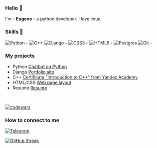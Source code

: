 ### Hello 👋

I'm - <b>Eugene</b> - a python developer. I love linux.

### Skills 🌱
![Python - ](https://img.shields.io/badge/python-3670A0?style=for-the-badge&logo=python&logoColor=ffdd54)
![C++](https://img.shields.io/badge/c++-%2300599C.svg?style=for-the-badge&logo=c%2B%2B&logoColor=white)
![Django - ](https://img.shields.io/badge/django-%23092E20.svg?style=for-the-badge&logo=django&logoColor=white)
![CSS3 - ](https://img.shields.io/badge/css3-%231572B6.svg?style=for-the-badge&logo=css3&logoColor=white)
![HTML5 - ](https://img.shields.io/badge/html5-%23E34F26.svg?style=for-the-badge&logo=html5&logoColor=white)
![Postgres](https://img.shields.io/badge/postgres-%23316192.svg?style=for-the-badge&logo=postgresql&logoColor=white)
![Git - ](https://img.shields.io/badge/git-%23F05033.svg?style=for-the-badge&logo=git&logoColor=white)

### My projects
- Python     [Chatbot on Python](https://github.com/heavenyoung1/VKinder_bot_VK)
- Django     [Portfolio site](https://github.com/heavenyoung1/personal_portfolio_project)
- C++        [Certificate "Introduction to C++" from Yandex Academy](https://github.com/heavenyoung1/heavenyoung1/blob/main/stepik-certificate-363-ae0a425.pdf)
- HTML/CSS   [Web page layout](https://github.com/heavenyoung1/WebSite)
- Resume     [Resume](https://github.com/heavenyoung1/heavenyoung1/blob/main/%D0%A0%D0%B5%D0%B7%D1%8E%D0%BC%D0%B5.pdf)
<br/>  

[![codewars](https://www.codewars.com/users/heavenyoung1/badges/large?theme=light)](https://www.codewars.com/users/heavenyoung1)

### How to connect to me

[![Telegram](https://img.shields.io/badge/Telegram-2CA5E0?style=for-the-badge&logo=telegram&logoColor=white)](https://t.me/heavenyoung)

[![GitHub Streak](http://github-readme-streak-stats.herokuapp.com?user=heavenyoung1&theme=tokyonight_duo)](https://git.io/streak-stats)
<!--
**heavenyoung1/heavenyoung1** is a ✨ _special_ ✨ repository because its `README.md` (this file) appears on your GitHub profile.


